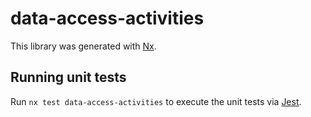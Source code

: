# data-access-activities

This library was generated with [Nx](https://nx.dev).

## Running unit tests

Run `nx test data-access-activities` to execute the unit tests via [Jest](https://jestjs.io).

